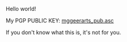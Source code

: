 Hello world!

My PGP PUBLIC KEY:
[mggeerarts_pub.asc](https://mggeerarts.github.io/mggeerarts_pub.asc "download")

If you don't know what this is, it's not for you.